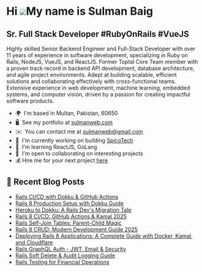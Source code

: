 Hi ![](https://user-images.githubusercontent.com/18350557/176309783-0785949b-9127-417c-8b55-ab5a4333674e.gif)My name is Sulman Baig
===================================================================================================================================

Sr. Full Stack Developer #RubyOnRails #VueJS
--------------------------------------------

Highly skilled Senior Backend Engineer and Full-Stack Developer with over 11 years of experience in software development, specializing in Ruby on Rails, NodeJS, VueJS, and ReactJS. Former Toptal Core Team member with a proven track record in backend API development, database architecture, and agile project environments. Adept at building scalable, efficient solutions and collaborating effectively with cross-functional teams. Extensive experience in web development, machine learning, embedded systems, and computer vision, driven by a passion for creating impactful software products.

* 🌍  I'm based in Multan, Pakistan, 60650
* 🖥️  See my portfolio at [sulmanweb.com](https://sulmanweb.com)
* ✉️  You can contact me at [sulmanweb@gmail.com](mailto:sulmanweb@gmail.com)
* 🚀  I'm currently working on building [SpicoTech](https://spico.tech)
* 🧠  I'm learning ReactJS, GoLang
* 🤝  I'm open to collaborating on interesting projects
* 💰  Hire me for your next project [here](https://www.upwork.com/fl/sulmanweb?mp_source=share)

## 📰 Recent Blog Posts

<!-- BLOG-POST-LIST:START -->
- [Rails CI/CD with Dokku &amp; GitHub Actions](https://sulmanweb.com/rails-dokku-github-actions-deployment)
- [Rails 8 Production Setup with Dokku Guide](https://sulmanweb.com/rails-8-production-dokku-deployment-guide)
- [Heroku to Dokku: A Rails Dev&#39;s Migration Tale](https://sulmanweb.com/heroku-to-dokku-rails-migration-guide)
- [Rails 8 CI/CD: GitHub Actions &amp; Kamal 2025](https://sulmanweb.com/rails-8-github-actions-kamal-automated-deployment-guide)
- [Rails Self-Join Tables: Parent-Child Magic](https://sulmanweb.com/rails-self-referential-table-inheritance-tutorial)
- [Rails 8 CRUD: Modern Development Guide 2025](https://sulmanweb.com/rails-8-modern-crud-development-guide)
- [Deploying Rails 8 Applications: A Complete Guide with Docker, Kamal, and Cloudflare](https://sulmanweb.com/deploy-rails-8-docker-kamal-production-guide)
- [Rails GraphQL Auth - JWT, Email &amp; Security](https://sulmanweb.com/rails-graphql-authentication-jwt-email-security)
- [Rails Soft Delete &amp; Audit Logging Guide](https://sulmanweb.com/rails-soft-delete-audit-logging-implementation)
- [Rails Testing for Financial Operations](https://sulmanweb.com/rails-testing-for-financial-operations)
<!-- BLOG-POST-LIST:END -->
